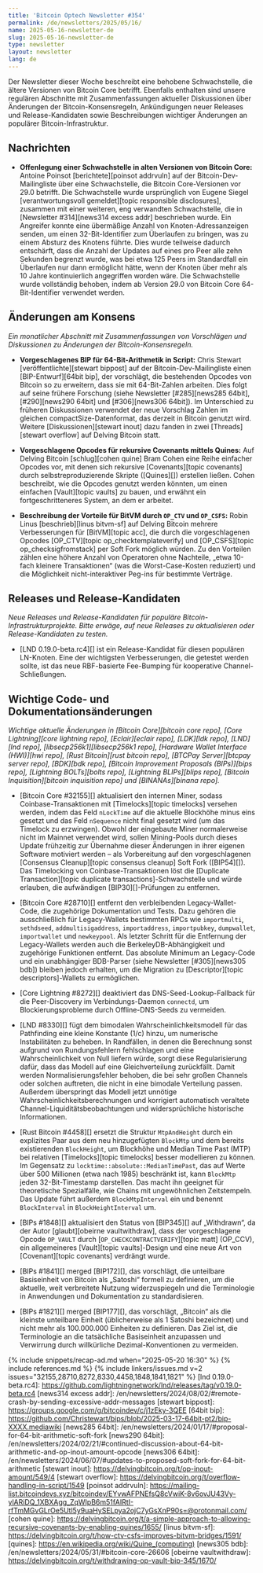 ```yaml
---
title: 'Bitcoin Optech Newsletter #354'
permalink: /de/newsletters/2025/05/16/
name: 2025-05-16-newsletter-de
slug: 2025-05-16-newsletter-de
type: newsletter
layout: newsletter
lang: de
---
```

Der Newsletter dieser Woche beschreibt eine behobene Schwachstelle, die ältere Versionen von Bitcoin Core betrifft. Ebenfalls enthalten sind unsere regulären Abschnitte mit Zusammenfassungen aktueller Diskussionen über Änderungen der Bitcoin-Konsensregeln, Ankündigungen neuer Releases und Release-Kandidaten sowie Beschreibungen wichtiger Änderungen an populärer Bitcoin-Infrastruktur.

## Nachrichten

- **Offenlegung einer Schwachstelle in alten Versionen von Bitcoin Core:**
  Antoine Poinsot [berichtete][poinsot addrvuln] auf der Bitcoin-Dev-Mailingliste über eine Schwachstelle, die Bitcoin Core-Versionen vor 29.0 betrifft. Die Schwachstelle wurde ursprünglich von Eugene Siegel [verantwortungsvoll gemeldet][topic responsible disclosures], zusammen mit einer weiteren, eng verwandten Schwachstelle, die in [Newsletter #314][news314 excess addr] beschrieben wurde. Ein Angreifer konnte eine übermäßige Anzahl von Knoten-Adressanzeigen senden, um einen 32-Bit-Identifier zum Überlaufen zu bringen, was zu einem Absturz des Knotens führte. Dies wurde teilweise dadurch entschärft, dass die Anzahl der Updates auf eines pro Peer alle zehn Sekunden begrenzt wurde, was bei etwa 125 Peers im Standardfall ein Überlaufen nur dann ermöglicht hätte, wenn der Knoten über mehr als 10 Jahre kontinuierlich angegriffen worden wäre. <!-- 2**32 * 10 / 125 / (60 * 60 * 24 * 365) --> Die Schwachstelle wurde vollständig behoben, indem ab Version 29.0 von Bitcoin Core 64-Bit-Identifier verwendet werden.

## Änderungen am Konsens

_Ein monatlicher Abschnitt mit Zusammenfassungen von Vorschlägen und Diskussionen zu Änderungen der Bitcoin-Konsensregeln._

- **Vorgeschlagenes BIP für 64-Bit-Arithmetik in Script:**
  Chris Stewart [veröffentlichte][stewart bippost] auf der Bitcoin-Dev-Mailingliste einen [BIP-Entwurf][64bit bip], der vorschlägt, die bestehenden Opcodes von Bitcoin so zu erweitern, dass sie mit 64-Bit-Zahlen arbeiten. Dies folgt auf seine frühere Forschung (siehe Newsletter [#285][news285 64bit], [#290][news290 64bit] und [#306][news306 64bit]). Im Unterschied zu früheren Diskussionen verwendet der neue Vorschlag Zahlen im gleichen compactSize-Datenformat, das derzeit in Bitcoin genutzt wird. Weitere [Diskussionen][stewart inout] dazu fanden in zwei [Threads][stewart overflow] auf Delving Bitcoin statt.

- **Vorgeschlagene Opcodes für rekursive Covenants mittels Quines:**
  Auf Delving Bitcoin [schlug][cohen quine] Bram Cohen eine Reihe einfacher Opcodes vor, mit denen sich rekursive [Covenants][topic covenants] durch selbstreproduzierende Skripte ([Quines][]) erstellen ließen. Cohen beschreibt, wie die Opcodes genutzt werden könnten, um einen einfachen [Vault][topic vaults] zu bauen, und erwähnt ein fortgeschritteneres System, an dem er arbeitet.

- **Beschreibung der Vorteile für BitVM durch `OP_CTV` und `OP_CSFS`:**
  Robin Linus [beschrieb][linus bitvm-sf] auf Delving Bitcoin mehrere Verbesserungen für [BitVM][topic acc], die durch die vorgeschlagenen Opcodes [OP_CTV][topic op_checktemplateverify] und [OP_CSFS][topic op_checksigfromstack] per Soft Fork möglich würden. Zu den Vorteilen zählen eine höhere Anzahl von Operatoren ohne Nachteile, „etwa 10-fach kleinere Transaktionen“ (was die Worst-Case-Kosten reduziert) und die Möglichkeit nicht-interaktiver Peg-ins für bestimmte Verträge.

## Releases und Release-Kandidaten

_Neue Releases und Release-Kandidaten für populäre Bitcoin-Infrastrukturprojekte. Bitte erwäge, auf neue Releases zu aktualisieren oder Release-Kandidaten zu testen._

- [LND 0.19.0-beta.rc4][] ist ein Release-Kandidat für diesen populären LN-Knoten. Eine der wichtigsten Verbesserungen, die getestet werden sollte, ist das neue RBF-basierte Fee-Bumping für kooperative Channel-Schließungen.

## Wichtige Code- und Dokumentationsänderungen

_Wichtige aktuelle Änderungen in [Bitcoin Core][bitcoin core repo], [Core Lightning][core lightning repo], [Eclair][eclair repo], [LDK][ldk repo], [LND][lnd repo], [libsecp256k1][libsecp256k1 repo], [Hardware Wallet Interface (HWI)][hwi repo], [Rust Bitcoin][rust bitcoin repo], [BTCPay Server][btcpay server repo], [BDK][bdk repo], [Bitcoin Improvement Proposals (BIPs)][bips repo], [Lightning BOLTs][bolts repo], [Lightning BLIPs][blips repo], [Bitcoin Inquisition][bitcoin inquisition repo] und [BINANAs][binana repo]._

- [Bitcoin Core #32155][] aktualisiert den internen Miner, sodass Coinbase-Transaktionen mit [Timelocks][topic timelocks] versehen werden, indem das Feld `nLockTime` auf die aktuelle Blockhöhe minus eins gesetzt und das Feld `nSequence` nicht final gesetzt wird (um das Timelock zu erzwingen). Obwohl der eingebaute Miner normalerweise nicht im Mainnet verwendet wird, sollen Mining-Pools durch dieses Update frühzeitig zur Übernahme dieser Änderungen in ihrer eigenen Software motiviert werden – als Vorbereitung auf den vorgeschlagenen [Consensus Cleanup][topic consensus cleanup] Soft Fork ([BIP54][]). Das Timelocking von Coinbase-Transaktionen löst die [Duplicate Transaction][topic duplicate transactions]-Schwachstelle und würde erlauben, die aufwändigen [BIP30][]-Prüfungen zu entfernen.

- [Bitcoin Core #28710][] entfernt den verbleibenden Legacy-Wallet-Code, die zugehörige Dokumentation und Tests. Dazu gehören die ausschließlich für Legacy-Wallets bestimmten RPCs wie `importmulti`, `sethdseed`, `addmultisigaddress`, `importaddress`, `importpubkey`, `dumpwallet`, `importwallet` und `newkeypool`. Als letzter Schritt für die Entfernung der Legacy-Wallets werden auch die BerkeleyDB-Abhängigkeit und zugehörige Funktionen entfernt. Das absolute Minimum an Legacy-Code und ein unabhängiger BDB-Parser (siehe Newsletter [#305][news305 bdb]) bleiben jedoch erhalten, um die Migration zu [Descriptor][topic descriptors]-Wallets zu ermöglichen.

- [Core Lightning #8272][] deaktiviert das DNS-Seed-Lookup-Fallback für die Peer-Discovery im Verbindungs-Daemon `connectd`, um Blockierungsprobleme durch Offline-DNS-Seeds zu vermeiden.

- [LND #8330][] fügt dem bimodalen Wahrscheinlichkeitsmodell für das Pathfinding eine kleine Konstante (1/c) hinzu, um numerische Instabilitäten zu beheben. In Randfällen, in denen die Berechnung sonst aufgrund von Rundungsfehlern fehlschlagen und eine Wahrscheinlichkeit von Null liefern würde, sorgt diese Regularisierung dafür, dass das Modell auf eine Gleichverteilung zurückfällt. Damit werden Normalisierungsfehler behoben, die bei sehr großen Channels oder solchen auftreten, die nicht in eine bimodale Verteilung passen. Außerdem überspringt das Modell jetzt unnötige Wahrscheinlichkeitsberechnungen und korrigiert automatisch veraltete Channel-Liquiditätsbeobachtungen und widersprüchliche historische Informationen.

- [Rust Bitcoin #4458][] ersetzt die Struktur `MtpAndHeight` durch ein explizites Paar aus dem neu hinzugefügten `BlockMtp` und dem bereits existierenden `BlockHeight`, um Blockhöhe und Median Time Past (MTP) bei relativen [Timelocks][topic timelocks] besser modellieren zu können. Im Gegensatz zu `locktime::absolute::MedianTimePast`, das auf Werte über 500 Millionen (etwa nach 1985) beschränkt ist, kann `BlockMtp` jeden 32-Bit-Timestamp darstellen. Das macht ihn geeignet für theoretische Spezialfälle, wie Chains mit ungewöhnlichen Zeitstempeln. Das Update führt außerdem `BlockMtpInterval` ein und benennt `BlockInterval` in `BlockHeightInterval` um.

- [BIPs #1848][] aktualisiert den Status von [BIP345][] auf „Withdrawn“, da der Autor [glaubt][obeirne vaultwithdraw], dass der vorgeschlagene Opcode `OP_VAULT` durch [`OP_CHECKCONTRACTVERIFY`][topic matt] (OP_CCV), ein allgemeineres [Vault][topic vaults]-Design und eine neue Art von [Covenant][topic covenants] verdrängt wurde.

- [BIPs #1841][] merged [BIP172][], das vorschlägt, die unteilbare Basiseinheit von Bitcoin als „Satoshi“ formell zu definieren, um die aktuelle, weit verbreitete Nutzung widerzuspiegeln und die Terminologie in Anwendungen und Dokumentation zu standardisieren.

- [BIPs #1821][] merged [BIP177][], das vorschlägt, „Bitcoin“ als die kleinste unteilbare Einheit (üblicherweise als 1 Satoshi bezeichnet) und nicht mehr als 100.000.000 Einheiten zu definieren. Das Ziel ist, die Terminologie an die tatsächliche Basiseinheit anzupassen und Verwirrung durch willkürliche Dezimal-Konventionen zu vermeiden.

{% include snippets/recap-ad.md when="2025-05-20 16:30" %}
{% include references.md %}
{% include linkers/issues.md v=2 issues="32155,28710,8272,8330,4458,1848,1841,1821" %}
[lnd 0.19.0-beta.rc4]: https://github.com/lightningnetwork/lnd/releases/tag/v0.19.0-beta.rc4
[news314 excess addr]: /en/newsletters/2024/08/02/#remote-crash-by-sending-excessive-addr-messages
[stewart bippost]: https://groups.google.com/g/bitcoindev/c/j1zEky-3QEE
[64bit bip]: https://github.com/Christewart/bips/blob/2025-03-17-64bit-pt2/bip-XXXX.mediawiki
[news285 64bit]: /en/newsletters/2024/01/17/#proposal-for-64-bit-arithmetic-soft-fork
[news290 64bit]: /en/newsletters/2024/02/21/#continued-discussion-about-64-bit-arithmetic-and-op-inout-amount-opcode
[news306 64bit]: /en/newsletters/2024/06/07/#updates-to-proposed-soft-fork-for-64-bit-arithmetic
[stewart inout]: https://delvingbitcoin.org/t/op-inout-amount/549/4
[stewart overflow]: https://delvingbitcoin.org/t/overflow-handling-in-script/1549
[poinsot addrvuln]: https://mailing-list.bitcoindevs.xyz/bitcoindev/EYvwAFPNEfsQ8cVwiK-8v6ovJU43Vy-ylARiDQ_1XBXAgg_ZqWIpB6m51fAIRtI-rfTmMGvGLrOe5Utl5y9uaHySELpya2ojC7yGsXnP90s=@protonmail.com/
[cohen quine]: https://delvingbitcoin.org/t/a-simple-approach-to-allowing-recursive-covenants-by-enabling-quines/1655/
[linus bitvm-sf]: https://delvingbitcoin.org/t/how-ctv-csfs-improves-bitvm-bridges/1591/
[quines]: https://en.wikipedia.org/wiki/Quine_(computing)
[news305 bdb]: /en/newsletters/2024/05/31/#bitcoin-core-26606
[obeirne vaultwithdraw]: https://delvingbitcoin.org/t/withdrawing-op-vault-bip-345/1670/
